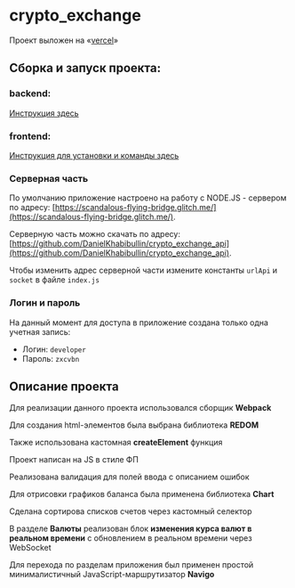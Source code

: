 # crypto_exchange

Проект выложен на «<a href="https://crypto-exchange-sigma-nine.vercel.app">vercel</a>»

## Сборка и запуск проекта:
### backend: 
<a href="https://github.com/DanielKhabibullin/crypto_exchange_api">Инструкция здесь</a>
### frontend: 
<a href="https://github.com/DanielKhabibullin/webpack_build">Инструкция для установки и команды здесь</a>

### Серверная часть
По умолчанию приложение настроенo на работу с NODE.JS - сервером по адресу: [https://scandalous-flying-bridge.glitch.me/](https://scandalous-flying-bridge.glitch.me/).

Серверную часть можно скачать по адресу: [https://github.com/DanielKhabibullin/crypto_exchange_api](https://github.com/DanielKhabibullin/crypto_exchange_api).

Чтобы изменить адрес серверной части измените константы `urlApi` и `socket` в файле `index.js`

### Логин и пароль
На данный момент для доступа в приложение создана только одна учетная запись:
* Логин: `developer`
* Пароль: `zxcvbn`

<h2>Описание проекта</h2>
<p>Для реализации данного проекта использовался сборщик <strong>Webpack</strong></p>
<p>Для создания html-элементов была выбрана библиотека <strong>REDOM</strong></p>
<p>Также использована кастомная <strong>createElement</strong> функция</p>
<p>Проект написан на JS в стиле ФП</p>
<p>Реализована валидация для полей ввода с описанием ошибок</p>
<p>Для отрисовки графиков баланса была применена библиотека <strong>Chart</strong></p>
<p>Сделана сортирова списков счетов через кастомный селектор</p>
<p>В разделе <strong>Валюты</strong> реализован блок <strong>изменения курса валют в реальном времени</strong> с обновлением в реальном времени через WebSocket</p>
<p>Для перехода по разделам приложения был применен простой минималистичный JavaScript-маршрутизатор <strong>Navigo</strong>
